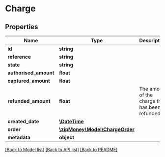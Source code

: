 # Charge

## Properties
Name | Type | Description | Notes
------------ | ------------- | ------------- | -------------
**id** | **string** |  | 
**reference** | **string** |  | 
**state** | **string** |  | 
**authorised_amount** | **float** |  | 
**captured_amount** | **float** |  | 
**refunded_amount** | **float** | The amount of the charge that has been refunded | 
**created_date** | [**\DateTime**](\DateTime.md) |  | 
**order** | [**\zipMoney\Model\ChargeOrder**](ChargeOrder.md) |  | [optional] 
**metadata** | **object** |  | [optional] 

[[Back to Model list]](../README.md#documentation-for-models) [[Back to API list]](../README.md#documentation-for-api-endpoints) [[Back to README]](../README.md)


